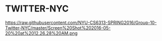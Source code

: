 # TWITTER-NYC
https://raw.githubusercontent.com/NYU-CS6313-SPRING2016/Group-10-Twitter-NYC/master/Screen%20Shot%202016-05-20%20at%2012.26.28%20AM.png
